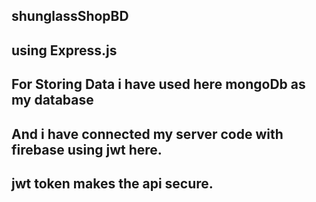## shunglassShopBD

## using Express.js 
## For Storing Data i have used here mongoDb as my database
## And i have connected my server code with firebase using jwt here.
## jwt token makes the api secure.